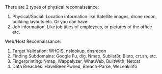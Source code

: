 There are 2 types of physical reconnaissance:

1) Physical/Social: Location information like Satellite images, drone recon, building layouts etc. Or you can have 
2) Job information: Like job titles of employees, or pictures of the office etc.

Web/Host Reconnaissance:

1) Target Validation: WHOIS, nslookup, dnsrecon
2) Finding Subdomains: Google Fu, dig, Nmap, Sublist3r, Bluto, crt.sh, etc.
3) Fingerprinting: Nmap, Wappalyzer, WhatWeb, BuiltWith, Netcat
4) Data Breaches: HaveIBeenPwned, Breach-Parse, WeLeakInfo 


